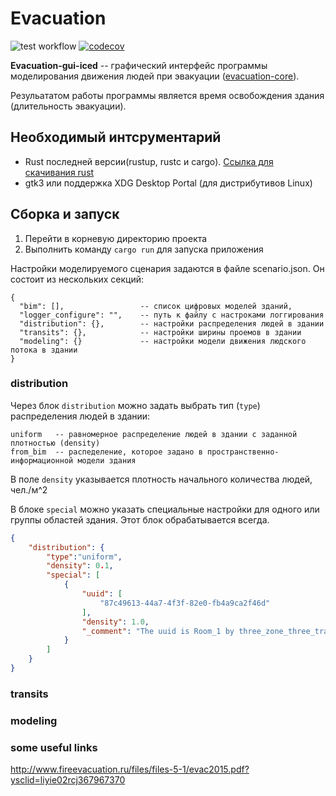 # Evacuation

![test workflow](https://github.com/NikBel3476/evacuation/actions/workflows/test.yml/badge.svg)
[![codecov](https://codecov.io/gh/NikBel3476/evacuation-gui-iced/graph/badge.svg?token=TYZ33ISYMJ)](https://codecov.io/gh/NikBel3476/evacuation-gui-iced)

**Evacuation-gui-iced** -- графический интерфейс программы моделирования движения людей при эвакуации ([evacuation-core](https://github.com/NikBel3476/evacuation-core)). 

Резульататом работы программы является время освобождения здания (длительность эвакуации).

## Необходимый интсрументарий
- Rust последней версии(rustup, rustc и cargo). [Ссылка для скачивания rust](https://www.rust-lang.org/tools/install)
- gtk3 или поддержка XDG Desktop Portal (для дистрибутивов Linux)

## Сборка и запуск

1. Перейти в корневую директорию проекта
2. Выполнить команду `cargo run` для запуска приложения

Настройки моделируемого сценария задаются в файле scenario.json. Он состоит из нескольких секций:
```
{
  "bim": [],                 -- список цифровых моделей зданий,
  "logger_configure": "",    -- путь к файлу с настроками логгирования
  "distribution": {},        -- настройки распределения людей в здании
  "transits": {},            -- настройки ширины проемов в здании
  "modeling": {}             -- настройки модели движения людского потока в здании
}
```

### distribution
Через блок `distribution` можно задать выбрать тип (`type`) распределения людей в здании:
```
uniform   -- равномерное распределение людей в здании с заданной плотностью (density)
from_bim  -- распеделение, которое задано в пространственно-информационной модели здания
```
В поле `density` указывается плотность начального количества людей, чел./м^2

В блоке `special` можно указать специальные настройки для одного или группы областей здания.
Этот блок обрабатывается всегда.

```json
{
    "distribution": {
        "type":"uniform",
        "density": 0.1,
        "special": [
            {
                "uuid": [
                    "87c49613-44a7-4f3f-82e0-fb4a9ca2f46d"
                ],
                "density": 1.0,
                "_comment": "The uuid is Room_1 by three_zone_three_transit"
            }
        ]
    }   
}
```

### transits


### modeling


### some useful links
http://www.fireevacuation.ru/files/files-5-1/evac2015.pdf?ysclid=liyie02rcj367967370
